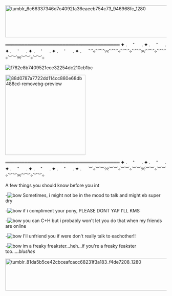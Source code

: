 

<!--
**Cherryagr/Cherryagr** is a ✨ _special_ ✨ repository because its `README.md` (this file) appears on your GitHub profile.

Here are some ideas to get you started:

- 🔭 I’m currently working on ...
- 🌱 I’m currently learning ...
- 👯 I’m looking to collaborate on ...
- 🤔 I’m looking for help with ...
- 💬 Ask me about ...
- 📫 How to reach me: ...
- 😄 Pronounhttps://i.pinimg.com/736x/05/2f/ba/052fba5301f2c1ff7af0f2ce930a344a.jpgs: ...
- ⚡ Fun fact: ...
-->
<img width="1000" height="100" alt="tumblr_6c66337346d7c4092fa36eaeeb754c73_946968fc_1280" src="https://github.com/user-attachments/assets/18c9a60e-16b4-46ee-9149-e60c799fb618" />



════════════════════════════════════
✦ . 　⁺ 　 . ✦ . 　⁺ 　 . ✦ . 　⁺ 　 . ✦ . 　⁺ 　 . ✦ . 　⁺ 　 . ✦ . 　
︶⊹︶︶୨୧︶︶⊹︶︶⊹︶︶୨୧︶︶⊹︶︶⊹︶︶୨୧︶︶⊹︶︶⊹

![f782e8b7409521ece32254dc210cb1bc](https://github.com/user-attachments/assets/ebef0c4e-ef7c-43b0-afe3-26f6a167be9d)

<im width="400" height="300" alt="images" src="https://github.com/user-attachments/assets/d8e5bf05-2943-4806-a7dc-7fd9575c6377"/>


<img width="250" height="250" alt="88d0787a7722dd114cc880e68db488cd-removebg-preview" src="https://github.com/user-attachments/assets/5ee6c5a8-a474-423b-bdb7-88801c8b0a65" />

════════════════════════════════════
✦ . 　⁺ 　 . ✦ . 　⁺ 　 . ✦ . 　⁺ 　 . ✦ . 　⁺ 　 . ✦ . 　⁺ 　 . ✦ . 　
︶⊹︶︶୨୧︶︶⊹︶︶⊹︶︶୨୧︶︶⊹︶︶⊹︶︶୨୧︶︶⊹︶︶⊹

<p aligh="center"> A few things you should know before you int</p>


-![bow](https://github.com/user-attachments/assets/e05ade05-16f1-420d-8d5e-3b9108ea641b) Sometimes, i might not be in the mood to talk and might eb super dry

-![bow](https://github.com/user-attachments/assets/e05ade05-16f1-420d-8d5e-3b9108ea641b) if i compliment your pony, PLEASE DONT YAP I'LL KMS

-![bow](https://github.com/user-attachments/assets/e05ade05-16f1-420d-8d5e-3b9108ea641b) you can C+H but i probably won't let you do that when my friends are online 

-![bow](https://github.com/user-attachments/assets/e05ade05-16f1-420d-8d5e-3b9108ea641b) I'll unfriend you if were don't really talk to eachother!!

-![bow](https://github.com/user-attachments/assets/e05ade05-16f1-420d-8d5e-3b9108ea641b) im a freaky freakster...heh...if you're a freaky feakster too.....*blushes*

<img width="1000" height="100" alt="tumblr_81da5b5ce42cbceafcacc68231f3a183_f4de7208_1280" src="https://github.com/user-attachments/assets/442fd43c-bd66-4015-9985-a4628881de9f" />





